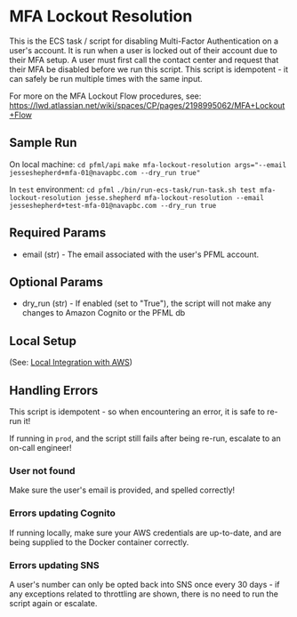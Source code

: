 # MFA Lockout Resolution
This is the ECS task / script for disabling Multi-Factor Authentication on a user's account. It is run when a user is locked out of their account due to their MFA setup.
A user must first call the contact center and request that their MFA be disabled before we run this script.
This script is idempotent - it can safely be run multiple times with the same input.

For more on the MFA Lockout Flow procedures, see: https://lwd.atlassian.net/wiki/spaces/CP/pages/2198995062/MFA+Lockout+Flow

## Sample Run
On local machine:
`cd pfml/api`
`make mfa-lockout-resolution args="--email jesseshepherd+mfa-01@navapbc.com --dry_run true"`

In `test` environment:
`cd pfml`
`./bin/run-ecs-task/run-task.sh test mfa-lockout-resolution jesse.shepherd mfa-lockout-resolution --email jesseshepherd+test-mfa-01@navapbc.com --dry_run true`

## Required Params
- email (str)       - The email associated with the user's PFML account.

## Optional Params
- dry_run (str)     - If enabled (set to "True"), the script will not make any changes to Amazon Cognito or the PFML db

## Local Setup
(See: [Local Integration with AWS](/docs/api/local-integration-with-aws.md))

## Handling Errors
This script is idempotent - so when encountering an error, it is safe to re-run it!

If running in `prod`, and the script still fails after being re-run, escalate to an on-call engineer!

### User not found
Make sure the user's email is provided, and spelled correctly!

### Errors updating Cognito
If running locally, make sure your AWS credentials are up-to-date, and are being supplied to the Docker container correctly.

### Errors updating SNS
A user's number can only be opted back into SNS once every 30 days - if any exceptions related to throttling are shown, there is no need to run the script again or escalate. 

